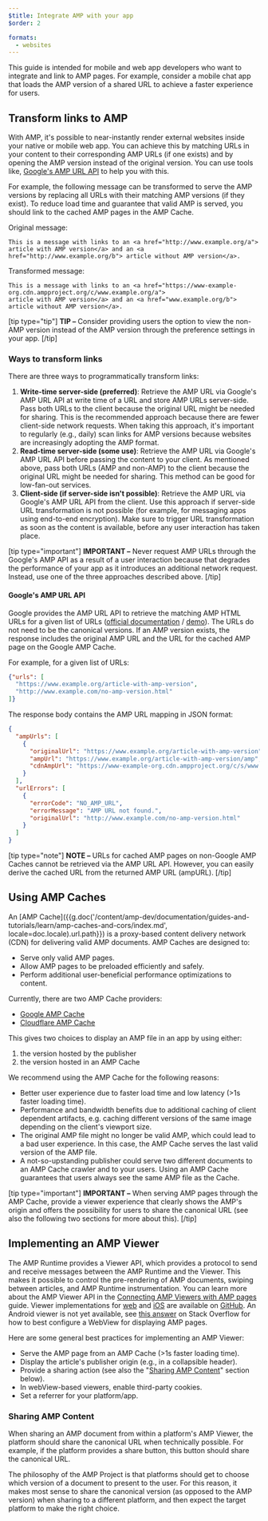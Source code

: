 ```yaml
---
$title: Integrate AMP with your app
$order: 2

formats:
  - websites
---
```


This guide is intended for mobile and web app developers who want to integrate and link to AMP pages. For example, consider a mobile chat app that loads the AMP version of a shared URL to achieve a faster experience for users.

## Transform links to AMP

With AMP, it's possible to near-instantly render external websites inside your
native or mobile web app. You can achieve this by matching URLs in your content
to their corresponding AMP URLs (if one exists) and by opening the AMP version
instead of the original version. You can use tools like,
[Google's AMP URL API](https://developers.google.com/amp/cache/use-amp-url) to
help you with this.

For example, the following message can be transformed to serve the AMP versions
by replacing all URLs with their matching AMP versions (if they exist). To
reduce load time and guarantee that valid AMP is served, you should link to the
cached AMP pages in the AMP Cache.

Original message:

```text
This is a message with links to an <a href="http://www.example.org/a">
article with AMP version</a> and an <a href="http://www.example.org/b"> article without AMP version</a>.
```

Transformed message:

```text
This is a message with links to an <a href="https://www-example-org.cdn.ampproject.org/c/www.example.org/a">
article with AMP version</a> and an <a href="www.example.org/b"> article without AMP version</a>.
```

[tip type="tip"]
**TIP –** Consider providing users the option to view the non-AMP version instead of the AMP version through the preference settings in your app.
[/tip]

### Ways to transform links

There are three ways to programmatically transform links:

1.  **Write-time server-side (preferred)**: Retrieve the AMP URL via Google's
    AMP URL API at write time of a URL and store AMP URLs server-side. Pass both
    URLs to the client because the original URL might be needed for sharing.
    This is the recommended approach because there are fewer client-side network
    requests. When taking this approach, it's important to regularly
    (e.g., daily) scan links for AMP versions because websites are increasingly
    adopting the AMP format.
1.  **Read-time server-side (some use)**: Retrieve the AMP URL via Google's AMP
    URL API before passing the content to your client. As mentioned above, pass
    both URLs (AMP and non-AMP) to the client because the original URL might be
    needed for sharing. This method can be good for low-fan-out services.
1.  **Client-side (if server-side isn't possible)**: Retrieve the AMP URL via
    Google's AMP URL API from the client. Use this approach if server-side URL
    transformation is not possible (for example, for messaging apps using
    end-to-end encryption). Make sure to trigger URL transformation as soon as
    the content is available, before any user interaction has taken place.

[tip type="important"]
**IMPORTANT –** Never request AMP URLs through the Google's AMP API as a result of a user interaction because that degrades the performance of your app as it introduces an additional network request. Instead, use one of the three approaches described above.
[/tip]

#### Google's AMP URL API

Google provides the AMP URL API to retrieve the matching AMP HTML URLs for a
given list of URLs ([official documentation](https://developers.google.com/amp/cache/use-amp-url) /
[demo](https://ampbyexample.com/advanced/using_the_amp_url_api/)). The URLs do
not need to be the canonical versions. If an AMP version exists, the response
includes the original AMP URL and the URL for the cached AMP page on the Google
AMP Cache.

For example, for a given list of URLs:

```json
{"urls": [
  "https://www.example.org/article-with-amp-version",
  "http://www.example.com/no-amp-version.html"
]}
```

The response body contains the AMP URL mapping in JSON format:

```json
{
  "ampUrls": [
    {
      "originalUrl": "https://www.example.org/article-with-amp-version",
      "ampUrl": "https://www.example.org/article-with-amp-version/amp",
      "cdnAmpUrl": "https://www-example-org.cdn.ampproject.org/c/s/www.example.org/article-with-amp-version"
    }
  ],
  "urlErrors": [
    {
      "errorCode": "NO_AMP_URL",
      "errorMessage": "AMP URL not found.",
      "originalUrl": "http://www.example.com/no-amp-version.html"
    }
  ]
}
```

[tip type="note"]
**NOTE –**  URLs for cached AMP pages on non-Google AMP Caches cannot be retrieved via the AMP URL API. However, you can easily derive the cached URL from the returned AMP URL (ampURL).
[/tip]

## Using AMP Caches

An [AMP Cache]({{g.doc('/content/amp-dev/documentation/guides-and-tutorials/learn/amp-caches-and-cors/index.md', locale=doc.locale).url.path}}) is a
proxy-based content delivery network (CDN) for delivering valid AMP documents.
AMP Caches are designed to:

*   Serve only valid AMP pages.
*   Allow AMP pages to be preloaded efficiently and safely.
*   Perform additional user-beneficial performance optimizations to content.

Currently, there are two AMP Cache providers:

*   [Google AMP Cache](https://developers.google.com/amp/cache/)
*   [Cloudflare AMP Cache](https://amp.cloudflare.com/)

This gives two choices to display an AMP file in an app by using either:

1.  the version hosted by the publisher
1.  the version hosted in an AMP Cache

We recommend using the AMP Cache for the following reasons:

*   Better user experience due to faster load time and low latency (>1s faster
    loading time).
*   Performance and bandwidth benefits due to additional caching of client
    dependent artifacts, e.g. caching different versions of the same image
    depending on the client's viewport size.
*   The original AMP file might no longer be valid AMP, which could lead to a
    bad user experience. In this case, the AMP Cache serves the last valid
    version of the AMP file.
*   A not-so-upstanding publisher could serve two different documents to an AMP
    Cache crawler and to your users. Using an AMP Cache guarantees that users
    always see the same AMP file as the Cache.

[tip type="important"]
**IMPORTANT –** When serving AMP pages through the AMP Cache, provide a viewer experience that clearly shows the AMP's origin and offers the possibility for users to share the canonical URL (see also the following two sections for more about this).
[/tip]

## Implementing an AMP Viewer

The AMP Runtime provides a Viewer API, which provides a protocol to send and
receive  messages between the AMP Runtime and the Viewer. This makes it possible
to control the pre-rendering of AMP documents, swiping between articles, and AMP
Runtime instrumentation. You can learn more about the AMP Viewer API in the
[Connecting AMP Viewers with AMP pages](https://github.com/ampproject/amphtml/blob/master/extensions/amp-viewer-integration/integrating-viewer-with-amp-doc-guide.md)
guide. Viewer implementations for [web](https://github.com/ampproject/amp-viewer/blob/master/mobile-web/README.md)
and [iOS](https://github.com/ampproject/amp-viewer/tree/master/ios) are
available on [GitHub](https://github.com/ampproject/amp-viewer). An Android
viewer is not yet available, see [this answer](https://stackoverflow.com/questions/44856759/does-we-need-to-change-anything-in-usual-webpage-loader-for-loading-an-amp-acce/44869038#44869038)
on Stack Overflow for how to best configure a WebView for displaying AMP pages.

Here are some general best practices for implementing an AMP Viewer:

*   Serve the AMP page from an AMP Cache (>1s faster loading time).
*   Display the article's publisher origin (e.g., in a collapsible header).
*   Provide a sharing action (see also the "[Sharing AMP Content](#sharing-amp-content)"
    section below).
*   In webView-based viewers, enable third-party cookies.
*   Set a referrer for your platform/app.

### Sharing AMP Content

When sharing an AMP document from within a platform's AMP Viewer, the platform
should share the canonical URL when technically possible. For example, if the
platform provides a share button, this button should share the canonical URL.

The philosophy of the AMP Project is that platforms should get to choose which
version of a document to present to the user. For this reason, it makes most
sense to share the canonical version (as opposed to the AMP version) when
sharing to a different platform, and then expect the target platform to make the
right choice.
